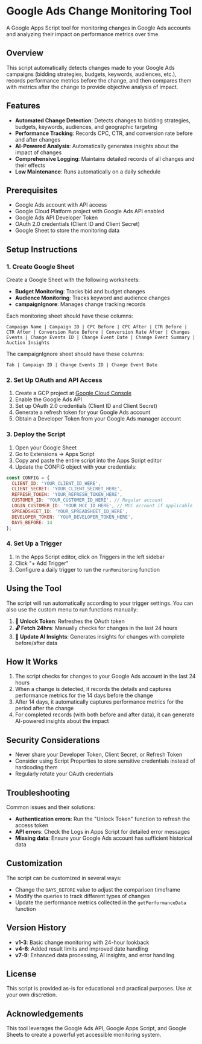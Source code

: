 # Google Ads Change Monitoring Tool

A Google Apps Script tool for monitoring changes in Google Ads accounts and analyzing their impact on performance metrics over time.

## Overview

This script automatically detects changes made to your Google Ads campaigns (bidding strategies, budgets, keywords, audiences, etc.), records performance metrics before the change, and then compares them with metrics after the change to provide objective analysis of impact.

## Features

- **Automated Change Detection**: Detects changes to bidding strategies, budgets, keywords, audiences, and geographic targeting
- **Performance Tracking**: Records CPC, CTR, and conversion rate before and after changes
- **AI-Powered Analysis**: Automatically generates insights about the impact of changes
- **Comprehensive Logging**: Maintains detailed records of all changes and their effects
- **Low Maintenance**: Runs automatically on a daily schedule

## Prerequisites

- Google Ads account with API access
- Google Cloud Platform project with Google Ads API enabled
- Google Ads API Developer Token
- OAuth 2.0 credentials (Client ID and Client Secret)
- Google Sheet to store the monitoring data

## Setup Instructions

### 1. Create Google Sheet

Create a Google Sheet with the following worksheets:
- **Budget Monitoring**: Tracks bid and budget changes
- **Audience Monitoring**: Tracks keyword and audience changes
- **campaignIgnore**: Manages change tracking records

Each monitoring sheet should have these columns:
```
Campaign Name | Campaign ID | CPC Before | CPC After | CTR Before | CTR After | Conversion Rate Before | Conversion Rate After | Changes Events | Change Events ID | Change Event Date | Change Event Summary | Auction Insights
```

The campaignIgnore sheet should have these columns:
```
Tab | Campaign ID | Change Events ID | Change Event Date
```

### 2. Set Up OAuth and API Access

1. Create a GCP project at [Google Cloud Console](https://console.cloud.google.com/)
2. Enable the Google Ads API
3. Set up OAuth 2.0 credentials (Client ID and Client Secret)
4. Generate a refresh token for your Google Ads account
5. Obtain a Developer Token from your Google Ads manager account

### 3. Deploy the Script

1. Open your Google Sheet
2. Go to Extensions → Apps Script
3. Copy and paste the entire script into the Apps Script editor
4. Update the CONFIG object with your credentials:

```javascript
const CONFIG = {
  CLIENT_ID: 'YOUR_CLIENT_ID_HERE',
  CLIENT_SECRET: 'YOUR_CLIENT_SECRET_HERE',
  REFRESH_TOKEN: 'YOUR_REFRESH_TOKEN_HERE',
  CUSTOMER_ID: 'YOUR_CUSTOMER_ID_HERE', // Regular account
  LOGIN_CUSTOMER_ID: 'YOUR_MCC_ID_HERE', // MCC account if applicable
  SPREADSHEET_ID: 'YOUR_SPREADSHEET_ID_HERE',
  DEVELOPER_TOKEN: 'YOUR_DEVELOPER_TOKEN_HERE',
  DAYS_BEFORE: 14
};
```

### 4. Set Up a Trigger

1. In the Apps Script editor, click on Triggers in the left sidebar
2. Click "+ Add Trigger"
3. Configure a daily trigger to run the `runMonitoring` function

## Using the Tool

The script will run automatically according to your trigger settings. You can also use the custom menu to run functions manually:

1. **🔐 Unlock Token**: Refreshes the OAuth token
2. **🔓 Fetch 24hrs**: Manually checks for changes in the last 24 hours
3. **🧠 Update AI Insights**: Generates insights for changes with complete before/after data

## How It Works

1. The script checks for changes to your Google Ads account in the last 24 hours
2. When a change is detected, it records the details and captures performance metrics for the 14 days before the change
3. After 14 days, it automatically captures performance metrics for the period after the change
4. For completed records (with both before and after data), it can generate AI-powered insights about the impact

## Security Considerations

- Never share your Developer Token, Client Secret, or Refresh Token
- Consider using Script Properties to store sensitive credentials instead of hardcoding them
- Regularly rotate your OAuth credentials

## Troubleshooting

Common issues and their solutions:

- **Authentication errors**: Run the "Unlock Token" function to refresh the access token
- **API errors**: Check the Logs in Apps Script for detailed error messages
- **Missing data**: Ensure your Google Ads account has sufficient historical data

## Customization

The script can be customized in several ways:

- Change the `DAYS_BEFORE` value to adjust the comparison timeframe
- Modify the queries to track different types of changes
- Update the performance metrics collected in the `getPerformanceData` function

## Version History

- **v1-3**: Basic change monitoring with 24-hour lookback
- **v4-6**: Added result limits and improved date handling
- **v7-9**: Enhanced data processing, AI insights, and error handling

## License

This script is provided as-is for educational and practical purposes. Use at your own discretion.

## Acknowledgements

This tool leverages the Google Ads API, Google Apps Script, and Google Sheets to create a powerful yet accessible monitoring system.
